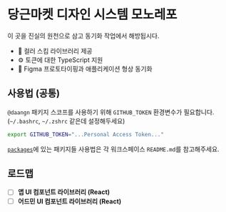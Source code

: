 # 당근마켓 디자인 시스템 모노레포

이 곳을 진실의 원천으로 삼고 동기화 작업에서 해방됩시다.

- 🎨 컬러 스킴 라이브러리 제공
- ⚙️ 토큰에 대한 TypeScript 지원
- 🔄 Figma 프로토타이핑과 애플리케이션 형상 동기화

## 사용법 (공통)

`@daangn` 패키지 스코프를 사용하기 위해 `GITHUB_TOKEN` 환경변수가 필요합니다. (`~/.bashrc`, `~/.zshrc` 같은데 설정해두세요)

```bash
export GITHUB_TOKEN="...Personal Access Token..."
```

[`packages`](./packages)에 있는 패키지들 사용법은 각 워크스페이스 `README.md`를 참고해주세요.

## 로드맵

- [ ] **앱 UI 컴포넌트 라이브러리 (React)**
- [ ] **어드민 UI 컴포넌트 라이브러리 (React)**
